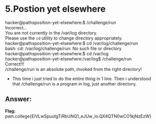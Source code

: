 # 5.Postion yet elsewhere

hacker@pathsposition-yet-elsewhere:$ /challenge/run  
Incorrect...  
You are not currently in the /var/log directory.  
Please use the `cd` utility to change directory appropriately.  
hacker@pathsposition-yet-elsewhere:$ cd /var/log/challenge/run  
bash: cd: /var/log/challenge/run: No such file or directory  
hacker@pathsposition-yet-elsewhere:$ cd /var/log  
hacker@pathsposition-yet-elsewhere:/var/log$ /challenge/run  
Correct!!!  
/challenge/run is an absolute path, invoked from the right directory!  

- This time i just tried to do the entire thing in 1 line. Then i understood that /challenge/run is a program in log, just another directory.

 ## Answer:
**Flag:** pwn.college{EiVLw5puutgTiRbUNQ1_eJUw_lo.QX4QTN0wCO1kjNzEzW}

